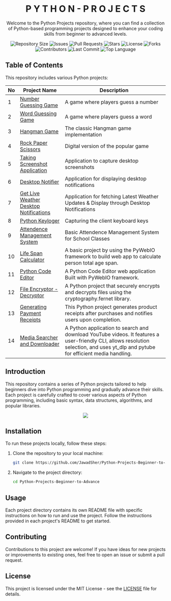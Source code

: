 <h1 align='center'>P Y T H O N - P R O J E C T S</h1>

<p align='center'>Welcome to the Python Projects repository, where you can find a collection of Python-based programming projects designed to enhance your coding skills from beginner to advanced levels.</p>

<p align='center'>
  <img src="https://img.shields.io/github/repo-size/JawadSher/Python-Projects-Beginner-to-Advance?color=brightgreen&style=plastic" alt="Repository Size">
  <img src="https://img.shields.io/github/issues/JawadSher/Python-Projects-Beginner-to-Advance?color=blue&style=plastic" alt="Issues">
  <img src="https://img.shields.io/github/issues-pr/JawadSher/Python-Projects-Beginner-to-Advance?color=orange&style=plastic" alt="Pull Requests">
  <img src="https://img.shields.io/github/stars/JawadSher/Python-Projects-Beginner-to-Advance?color=yellow&style=plastic" alt="Stars">
  <img src="https://img.shields.io/github/license/JawadSher/Python-Projects-Beginner-to-Advance?color=red&style=plastic" alt="License">
  <img src="https://img.shields.io/github/forks/JawadSher/Python-Projects-Beginner-to-Advance?color=green&style=plastic" alt="Forks">
  <img src="https://img.shields.io/github/contributors/JawadSher/Python-Projects-Beginner-to-Advance?color=blue&style=plastic" alt="Contributors">
  <img src="https://img.shields.io/github/last-commit/JawadSher/Python-Projects-Beginner-to-Advance?color=orange&style=plastic" alt="Last Commit">
  <img src="https://img.shields.io/github/languages/top/JawadSher/Python-Projects-Beginner-to-Advance?color=red&style=plastic" alt="Top Language">
</p>



## Table of Contents
This repository includes various Python projects:

| No | Project Name | Description |
|----|----|----|
| 1 | [Number Guessing Game](https://github.com/JawadSher/Python-Projects-Beginner-to-Advance/tree/main/Project%201%20-%20Number%20Guessing%20Game)           | A game where players guess a number  |
| 2 | [Word Guessing Game](https://github.com/JawadSher/Python-Projects-Beginner-to-Advance/tree/main/Project%202%20-%20Word%20Guessing%20Game)             | A game where players guess a word    |
| 3 | [Hangman Game](https://github.com/JawadSher/Python-Projects-Beginner-to-Advance/tree/main/Project%203%20-%20Hungman%20Game)                     | The classic Hangman game implementation |
| 4 | [Rock Paper Scissors](https://github.com/JawadSher/Python-Projects-Beginner-to-Advance/tree/main/Project%204%20-%20Rock%20Paper%20Scissor)              | Digital version of the popular game  |
| 5 | [Taking Screenshot Application](https://github.com/JawadSher/Python-Projects-Beginner-to-Advance/tree/main/Project%205%20-%20Taking%20Screenshot%20Application)    | Application to capture desktop screenshots |
| 6 | [Desktop Notifier](https://github.com/JawadSher/Python-Projects-Beginner-to-Advance/tree/main/Project%206%20-%20Desktop%20Notifier)                 | Application for displaying desktop notifications |
| 7 | [Get Live Weather Desktop Notifications](https://github.com/JawadSher/Python-Projects-Beginner-to-Advance/tree/main/Project%207%20-%20Get%20Live%20Weather%20Desktop%20Notifications) | Application for fetching Latest Weather Updates & Display through Desktop Notifications |
| 8 | [Python Keyloger](https://github.com/JawadSher/Python-Projects-Beginner-to-Advance/tree/main/Project%208%20-%20Python%20Keyloger) | Capturing the client keyboard keys |
| 9 | [Attendence Management System](https://github.com/JawadSher/Python-Projects-Beginner-to-Advance/tree/main/Project%209%20-%20Class%20Attendence%20Management) | Basic Attendence Management System for School Classes |
| 10 | [Life Span Calculator](https://github.com/JawadSher/Python-Projects-Beginner-to-Advance/tree/main/Project%2010%20-%20Life%20Span%20Calculator) | A basic project by using the PyWebIO framework to build web app to calculate person total age span. |
| 11 |  [Python Code Editor](https://github.com/JawadSher/Python-Projects-Beginner-to-Advance/tree/main/Project%2011%20-%20Python%20Code%20Editor) | A Python Code Editor web application Built with PyWebIO framework. |
| 12 | [File Encryptor - Decryptor](https://github.com/JawadSher/Python-Projects-Beginner-to-Advance/tree/main/Project%2012%20-%20File%20Encryptor%20Decryptor) | A Python project that securely encrypts and decrypts files using the cryptography.fernet library.
| 13 | [Generating Payment Receipts](https://github.com/JawadSher/Python-Projects-Beginner-to-Advance/tree/main/Project%2013%20-%20Generating%20Payment%20Receipts) | This Python project generates product receipts after purchases and notifies users upon completion.
| 14 | [Media Searcher and Downloader](https://github.com/JawadSher/Python-Projects-Beginner-to-Advance/tree/main/Project%2014%20-%20Media%20Searcher%20and%20Downloader) | A Python application to search and download YouTube videos. It features a user-friendly CLI, allows resolution selection, and uses yt_dlp and pytube for efficient media handling.

## Introduction

This repository contains a series of Python projects tailored to help beginners dive into Python programming and gradually advance their skills. Each project is carefully crafted to cover various aspects of Python programming, including basic syntax, data structures, algorithms, and popular libraries.

<p align='center'>
<img src="https://bensstats.wordpress.com/wp-content/uploads/2020/08/zero-to-hero.gif?w=900" >
</p>

## Installation

To run these projects locally, follow these steps:

1. Clone the repository to your local machine:

    ```bash
    git clone https://github.com/JawadSher/Python-Projects-Beginner-to-Advance.git
    ```

2. Navigate to the project directory:

    ```bash
    cd Python-Projects-Beginner-to-Advance
    ```

## Usage

Each project directory contains its own README file with specific instructions on how to run and use the project. Follow the instructions provided in each project's README to get started.

## Contributing

Contributions to this project are welcome! If you have ideas for new projects or improvements to existing ones, feel free to open an issue or submit a pull request.

## License

This project is licensed under the MIT License - see the [LICENSE](LICENSE) file for details.

